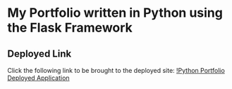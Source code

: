 # My Portfolio written in Python using the Flask Framework

## Deployed Link
Click the following link to be brought to the deployed site: 
[!Python Portfolio Deployed Application](https://flask-portfolio-j06h.onrender.com)
